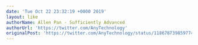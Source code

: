 ```yaml
---
date: 'Tue Oct 22 23:32:19 +0000 2019'
layout: like
authorName: Allen Pan - Sufficiently Advanced
authorUrl: 'https://twitter.com/AnyTechnology'
originalPost: 'https://twitter.com/AnyTechnology/status/1186787398597742593'
---
```

